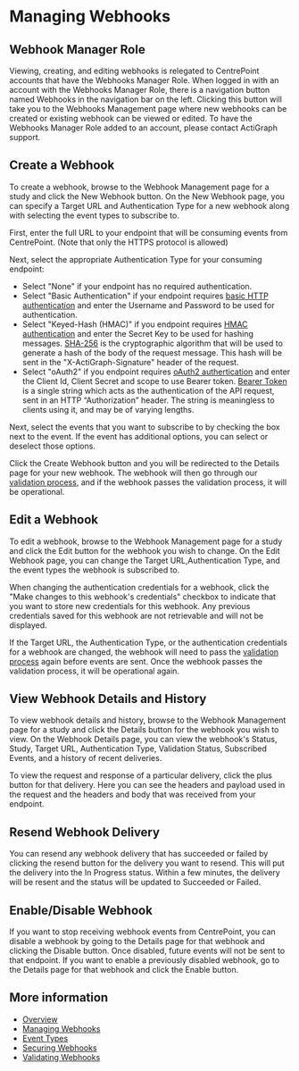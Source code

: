 # Managing Webhooks

## Webhook Manager Role

Viewing, creating, and editing webhooks is relegated to CentrePoint accounts that have the Webhooks Manager Role. When logged in with an account with the Webhooks Manager Role, there is a navigation button named Webhooks in the navigation bar on the left. Clicking this button will take you to the Webhooks Management page where new webhooks can be created or existing webhook can be viewed or edited. To have the Webhooks Manager Role added to an account, please contact ActiGraph support.

## Create a Webhook

To create a webhook, browse to the Webhook Management page for a study and click the New Webhook button. On the New Webhook page, you can specify a Target URL and Authentication Type for a new webhook along with selecting the event types to subscribe to.

First, enter the full URL to your endpoint that will be consuming events from CentrePoint. (Note that only the HTTPS protocol is allowed)

Next, select the appropriate Authentication Type for your consuming endpoint:
- Select "None" if your endpoint has no required authentication.
- Select "Basic Authentication" if your endpoint requires [basic HTTP authentication](https://en.wikipedia.org/wiki/Basic_access_authentication) and enter the Username and Password to be used for authentication.
- Select "Keyed-Hash (HMAC)" if you endpoint requires [HMAC authentication](https://en.wikipedia.org/wiki/HMAC) and enter the Secret Key to be used for hashing messages. [SHA-256](https://en.wikipedia.org/wiki/SHA-2) is the cryptographic algorithm that will be used to generate a hash of the body of the request message. This hash will be sent in the "X-ActiGraph-Signature" header of the request.
- Select "oAuth2" if you endpoint requires [oAuth2 authertication]( https://en.wikipedia.org/wiki/OAuth#OAuth_2.0) and enter the Client Id, Client Secret and scope to use Bearer token. [Bearer Token](https://www.oauth.com/oauth2-servers/differences-between-oauth-1-2/bearer-tokens/) is a single string which acts as the authentication of the API request, sent in an HTTP “Authorization” header. The string is meaningless to clients using it, and may be of varying lengths. 

Next, select the events that you want to subscribe to by checking the box next to the event. If the event has additional options, you can select or deselect those options.

Click the Create Webhook button and you will be redirected to the Details page for your new webhook. The webhook will then go through our [validation process](validating_webhooks.md), and if the webhook passes the validation process, it will be operational.

## Edit a Webhook

To edit a webhook, browse to the Webhook Management page for a study and click the Edit button for the webhook you wish to change. On the Edit Webhook page, you can change the Target URL,Authentication Type, and the event types the webhook is subscribed to.

When changing the authentication credentials for a webhook, click the "Make changes to this webhook's credentials" checkbox to indicate that you want to store new credentials for this webhook. Any previous credentials saved for this webhook are not retrievable and will not be displayed.

If the Target URL, the Authentication Type, or the authentication credentials for a webhook are changed, the webhook will need to pass the [validation process](validating_webhooks.md) again before events are sent. Once the webhook passes the validation process, it will be operational again.

## View Webhook Details and History

To view webhook details and history, browse to the Webhook Management page for a study and click the Details button for the webhook you wish to view. On the Webhook Details page, you can view the webhook's Status, Study, Target URL, Authentication Type, Validation Status, Subscribed Events, and a history of recent deliveries.

To view the request and response of a particular delivery, click the plus button for that delivery. Here you can see the headers and payload used in the request and the headers and body that was received from your endpoint.

## Resend Webhook Delivery

You can resend any webhook delivery that has succeeded or failed by clicking the resend button for the delivery you want to resend. This will put the delivery into the In Progress status. Within a few minutes, the delivery will be resent and the status will be updated to Succeeded or Failed.

## Enable/Disable Webhook

If you want to stop receiving webhook events from CentrePoint, you can disable a webhook by going to the Details page for that webhook and clicking the Disable button. Once disabled, future events will not be sent to that endpoint. If you want to enable a previously disabled webhook, go to the Details page for that webhook and click the Enable button.


## More information

- [Overview](https://github.com/actigraph/WebhookDocumentation)
- [Managing Webhooks](managing_webhooks.md)
- [Event Types](event_types.md)
- [Securing Webhooks](securing_webhooks.md)
- [Validating Webhooks](validating_webhooks.md)
